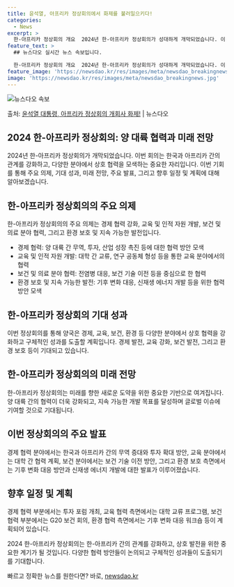 ```yaml
---
title: 윤석열, 아프리카 정상회의에서 화제를 불러일으키다!
categories:
  - News
excerpt: >
  한-아프리카 정상회의 개요  2024년 한-아프리카 정상회의가 성대하게 개막되었습니다. 이 회의는 양 대륙 …
feature_text: >
  ## 뉴스다오 실시간 뉴스 속보입니다.

  한-아프리카 정상회의 개요  2024년 한-아프리카 정상회의가 성대하게 개막되었습니다. 이 회의는 양 대륙 …
feature_image: 'https://newsdao.kr/res/images/meta/newsdao_breakingnews.jpg'
image: 'https://newsdao.kr/res/images/meta/newsdao_breakingnews.jpg'
---
```


![뉴스다오 속보](https://newsdao.kr/res/images/meta/newsdao_breakingnews.jpg)

<p>출처: <a href="https://newsdao.kr/4060" rel="dofollow">윤석열 대통령, 아프리카 정상회의 개회사 화제!</a> | 뉴스다오</p>

## 2024 한-아프리카 정상회의: 양 대륙 협력과 미래 전망

2024년 한-아프리카 정상회의가 개막되었습니다. 이번 회의는 한국과 아프리카 간의 관계를 강화하고, 다양한 분야에서 상호 협력을 모색하는 중요한 자리입니다. 이번 기회를 통해 주요 의제, 기대 성과, 미래 전망, 주요 발표, 그리고 향후 일정 및 계획에 대해 알아보겠습니다.

## **한-아프리카 정상회의의 주요 의제**

한-아프리카 정상회의의 주요 의제는 경제 협력 강화, 교육 및 인적 자원 개발, 보건 및 의료 분야 협력, 그리고 환경 보호 및 지속 가능한 발전입니다.

- 경제 협력: 양 대륙 간 무역, 투자, 산업 성장 촉진 등에 대한 협력 방안 모색
- 교육 및 인적 자원 개발: 대학 간 교류, 연구 공동체 형성 등을 통한 교육 분야에서의 협력
- 보건 및 의료 분야 협력: 전염병 대응, 보건 기술 이전 등을 중심으로 한 협력
- 환경 보호 및 지속 가능한 발전: 기후 변화 대응, 신재생 에너지 개발 등을 위한 협력 방안 모색

## **한-아프리카 정상회의 기대 성과**

이번 정상회의를 통해 양국은 경제, 교육, 보건, 환경 등 다양한 분야에서 상호 협력을 강화하고 구체적인 성과를 도출할 계획입니다. 경제 발전, 교육 강화, 보건 발전, 그리고 환경 보호 등이 기대되고 있습니다.

## **한-아프리카 정상회의의 미래 전망**

한-아프리카 정상회의는 미래를 향한 새로운 도약을 위한 중요한 기반으로 여겨집니다. 양 대륙 간의 협력이 더욱 강화되고, 지속 가능한 개발 목표를 달성하며 글로벌 이슈에 기여할 것으로 기대됩니다.

## **이번 정상회의의 주요 발표**

경제 협력 분야에서는 한국과 아프리카 간의 무역 증대와 투자 확대 방안, 교육 분야에서는 대학 간 협력 계획, 보건 분야에서는 보건 기술 이전 방안, 그리고 환경 보호 측면에서는 기후 변화 대응 방안과 신재생 에너지 개발에 대한 발표가 이루어졌습니다.

## **향후 일정 및 계획**

경제 협력 부분에서는 투자 포럼 개최, 교육 협력 측면에서는 대학 교류 프로그램, 보건 협력 부분에서는 G20 보건 회의, 환경 협력 측면에서는 기후 변화 대응 워크숍 등이 계획되어 있습니다.

2024 한-아프리카 정상회의는 한-아프리카 간의 관계를 강화하고, 상호 발전을 위한 중요한 계기가 될 것입니다. 다양한 협력 방안들이 논의되고 구체적인 성과들이 도출되기를 기대합니다. 

빠르고 정확한 뉴스를 원한다면? 바로, <a href="https://newsdao.kr" rel="dofollow">newsdao.kr</a>


